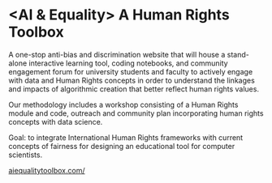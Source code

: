 # <AI & Equality> A Human Rights Toolbox

A one-stop anti-bias and discrimination website that will house a stand-alone interactive learning tool, coding notebooks, and community engagement forum for university students and  faculty to actively engage with data and Human Rights concepts in order to understand the linkages and impacts of algorithmic creation that better reflect human rights values.

 Our methodology includes a workshop consisting of a Human Rights module and code, outreach and community plan incorporating human rights concepts with data science.

Goal: to integrate  International Human Rights frameworks with current concepts of fairness for designing an educational tool for computer scientists. 




[aiequalitytoolbox.com/](https://aiequalitytoolbox.com/)
